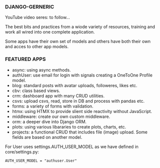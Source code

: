 ### DJANGO-GERNERIC

YouTube video seres: to follow...

The best bits and practices from a wiode variety of resources, training and work all wired into one complete application.

Some apps have their own set of models and others have both their own and acces to other app models.

### FEATURED APPS

- async: using async methods.
- authUser: use email for login with signals creating a OneToOne Profile model.
- blog: standard posts with avatar uploads, followeres, likes etc.
- cbv: class based views.
- crm: dashboard app with many CRUD utilities.
- csvs: upload csvs, read, store in DB and process with pandas etc.
- forms: a variety of forms with validation.
- htmx: using HTMX to provide slient side reactivity without JavaScript.
- middleware: create our own custom middleware.
- orm: a deeper dive into Django ORM.
- plots: using various libararies to create plots, charts, etc.
- projects: a functional CRUD that includes file (image) upload. Some fields are based on another model.

For User uses settings.AUTH_USER_MODEL as we have defined in core/settings.py:

```
AUTH_USER_MODEL = "authuser.User"
```
